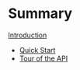 # Summary

[Introduction](./README.md)

-   [Quick Start](./quick_start.md)
-   [Tour of the API](./tour_api.md)
